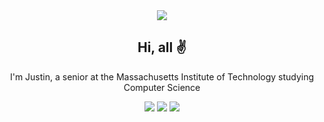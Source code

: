 <div align="center">
<img src="https://capsule-render.vercel.app/api?type=waving&height=200&color=0:6096B4,100:BDCDD6&text=dismint&fontAlignY=30&desc=TJHSST%20|%20MIT&descAlignY=50&fontColor=252525">
  
## Hi, all ✌️

I'm Justin, a senior at the Massachusetts Institute of Technology studying Computer Science

![](https://komarev.com/ghpvc/?username=dismint&color=6096B4&style=flat)
[![](https://img.shields.io/badge/Contact-93BFCF?style=flat&logoSize=auto)](mailto:mintjjc@gmail.com)
![](https://github-profile-summary-cards.vercel.app/api/cards/stats?username=dismint&theme=dracula)

</div>


<!--
**dismint/dismint** is a ✨ _special_ ✨ repository because its `README.md` (this file) appears on your GitHub profile.

Here are some ideas to get you started:

- 🔭 I’m currently working on ...
- 🌱 I’m currently learning ...
- 👯 I’m looking to collaborate on ...
- 🤔 I’m looking for help with ...
- 💬 Ask me about ...
- 📫 How to reach me: ...
- 😄 Pronouns: ...
- ⚡ Fun fact: ...
-->

